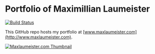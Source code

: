 Portfolio of Maximillian Laumeister
=======================

[![Build Status](https://travis-ci.org/MaxLaumeister/maxlaumeister.github.io.svg)](https://travis-ci.org/MaxLaumeister/maxlaumeister.github.io)

This GitHub repo hosts my portfolio at [www.maxlaumeister.com](http://www.maxlaumeister.com).

[![Maxlaumeister.com Thumbnail](https://raw.githubusercontent.com/MaxLaumeister/maxlaumeister.github.io/master/thumb.png)](http://www.maxlaumeister.com/)
